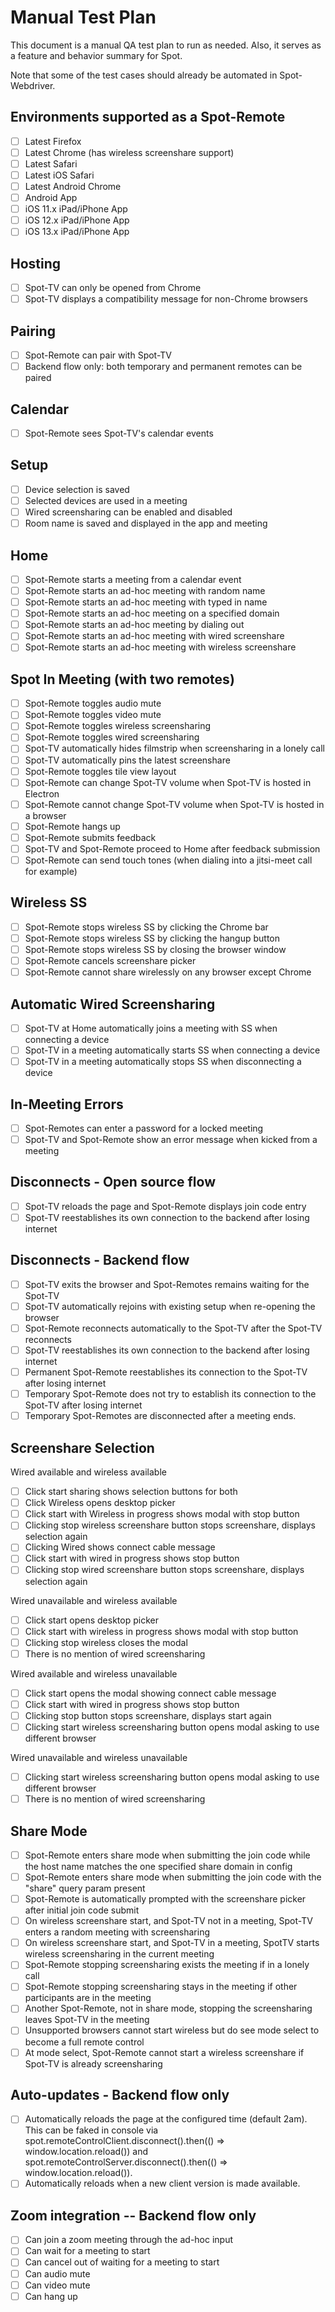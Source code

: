 # Manual Test Plan

This document is a manual QA test plan to run as needed. Also, it serves as a feature and behavior summary for Spot.

Note that some of the test cases should already be automated in Spot-Webdriver.

Environments supported as a Spot-Remote
------
- [ ] Latest Firefox
- [ ] Latest Chrome (has wireless screenshare support)
- [ ] Latest Safari
- [ ] Latest iOS Safari
- [ ] Latest Android Chrome
- [ ] Android App
- [ ] iOS 11.x iPad/iPhone App
- [ ] iOS 12.x iPad/iPhone App
- [ ] iOS 13.x iPad/iPhone App

Hosting
------
- [ ] Spot-TV can only be opened from Chrome
- [ ] Spot-TV displays a compatibility message for non-Chrome browsers

Pairing
------
- [ ] Spot-Remote can pair with Spot-TV
- [ ] Backend flow only: both temporary and permanent remotes can be paired

Calendar
------
- [ ] Spot-Remote sees Spot-TV's calendar events

Setup
------
- [ ] Device selection is saved
- [ ] Selected devices are used in a meeting
- [ ] Wired screensharing can be enabled and disabled
- [ ] Room name is saved and displayed in the app and meeting

Home
------
- [ ] Spot-Remote starts a meeting from a calendar event
- [ ] Spot-Remote starts an ad-hoc meeting with random name
- [ ] Spot-Remote starts an ad-hoc meeting with typed in name
- [ ] Spot-Remote starts an ad-hoc meeting on a specified domain
- [ ] Spot-Remote starts an ad-hoc meeting by dialing out
- [ ] Spot-Remote starts an ad-hoc meeting with wired screenshare
- [ ] Spot-Remote starts an ad-hoc meeting with wireless screenshare

Spot In Meeting (with two remotes)
------
- [ ] Spot-Remote toggles audio mute
- [ ] Spot-Remote toggles video mute
- [ ] Spot-Remote toggles wireless screensharing
- [ ] Spot-Remote toggles wired screensharing
- [ ] Spot-TV automatically hides filmstrip when screensharing in a lonely call
- [ ] Spot-TV automatically pins the latest screenshare
- [ ] Spot-Remote toggles tile view layout
- [ ] Spot-Remote can change Spot-TV volume when Spot-TV is hosted in Electron
- [ ] Spot-Remote cannot change Spot-TV volume when Spot-TV is hosted in a browser
- [ ] Spot-Remote hangs up
- [ ] Spot-Remote submits feedback
- [ ] Spot-TV and Spot-Remote proceed to Home after feedback submission
- [ ] Spot-Remote can send touch tones (when dialing into a jitsi-meet call for example)

Wireless SS
------
- [ ] Spot-Remote stops wireless SS by clicking the Chrome bar
- [ ] Spot-Remote stops wireless SS by clicking the hangup button
- [ ] Spot-Remote stops wireless SS by closing the browser window
- [ ] Spot-Remote cancels screenshare picker
- [ ] Spot-Remote cannot share wirelessly on any browser except Chrome

Automatic Wired Screensharing
------
- [ ] Spot-TV at Home automatically joins a meeting with SS when connecting a device
- [ ] Spot-TV in a meeting automatically starts SS when connecting a device
- [ ] Spot-TV in a meeting automatically stops SS when disconnecting a device

In-Meeting Errors
------
- [ ] Spot-Remotes can enter a password for a locked meeting
- [ ] Spot-TV and Spot-Remote show an error message when kicked from a meeting

Disconnects - Open source flow
------
- [ ] Spot-TV reloads the page and Spot-Remote displays join code entry
- [ ] Spot-TV reestablishes its own connection to the backend after losing internet

Disconnects - Backend flow
------
- [ ] Spot-TV exits the browser and Spot-Remotes remains waiting for the Spot-TV
- [ ] Spot-TV automatically rejoins with existing setup when re-opening the browser
- [ ] Spot-Remote reconnects automatically to the Spot-TV after the Spot-TV reconnects
- [ ] Spot-TV reestablishes its own connection to the backend after losing internet
- [ ] Permanent Spot-Remote reestablishes its connection to the Spot-TV after losing internet
- [ ] Temporary Spot-Remote does not try to establish its connection to the Spot-TV after losing internet
- [ ] Temporary Spot-Remotes are disconnected after a meeting ends.

Screenshare Selection
------
Wired available and wireless available
- [ ] Click start sharing shows selection buttons for both
- [ ] Click Wireless opens desktop picker
- [ ] Click start with Wireless in progress shows modal with stop button
- [ ] Clicking stop wireless screenshare button stops screenshare, displays selection again  
- [ ] Clicking Wired shows connect cable message
- [ ] Click start with wired in progress shows stop button
- [ ] Clicking stop wired screenshare button stops screenshare, displays selection again

Wired unavailable and wireless available
- [ ] Click start opens desktop picker
- [ ] Click start with wireless in progress shows modal with stop button
- [ ] Clicking stop wireless closes the modal
- [ ] There is no mention of wired screensharing

Wired available and wireless unavailable
- [ ] Click start opens the modal showing connect cable message
- [ ] Click start with wired in progress shows stop button
- [ ] Clicking stop button stops screenshare, displays start again
- [ ] Clicking start wireless screensharing button opens modal asking to use different browser

Wired unavailable and wireless unavailable
- [ ] Clicking start wireless screensharing button opens modal asking to use different browser
- [ ] There is no mention of wired screensharing

Share Mode
------
- [ ] Spot-Remote enters share mode when submitting the join code while the host name matches the one specified share domain in config
- [ ] Spot-Remote enters share mode when submitting the join code with the "share" query param present
- [ ] Spot-Remote is automatically prompted with the screenshare picker after initial join code submit
- [ ] On wireless screenshare start, and Spot-TV not in a meeting, Spot-TV enters a random meeting with screensharing
- [ ] On wireless screenshare start, and Spot-TV in a meeting, SpotTV starts wireless screensharing in the current meeting
- [ ] Spot-Remote stopping screensharing exists the meeting if in a lonely call
- [ ] Spot-Remote stopping screensharing stays in the meeting if other participants are in the meeting
- [ ] Another Spot-Remote, not in share mode, stopping the screensharing leaves Spot-TV in the meeting
- [ ] Unsupported browsers cannot start wireless but do see mode select to become a full remote control
- [ ] At mode select, Spot-Remote cannot start a wireless screenshare if Spot-TV is already screensharing

Auto-updates - Backend flow only
------
- [ ] Automatically reloads the page at the configured time (default 2am). This can be faked in console via spot.remoteControlClient.disconnect().then(() => window.location.reload()) and spot.remoteControlServer.disconnect().then(() => window.location.reload()).
- [ ] Automatically reloads when a new client version is made available.

Zoom integration -- Backend flow only
------
- [ ] Can join a zoom meeting through the ad-hoc input
- [ ] Can wait for a meeting to start
- [ ] Can cancel out of waiting for a meeting to start
- [ ] Can audio mute
- [ ] Can video mute
- [ ] Can hang up
